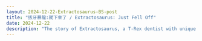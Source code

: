 ```yaml
---
layout: 2024-12-22-Extractosaurus-BS-post
title: "拔牙暴龍:就下來了 / Extractosaurus: Just Fell Off"
date: 2024-12-22
description: "The story of Extractosaurus, a T-Rex dentist with unique extraction techniques"
---
```

